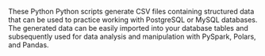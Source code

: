 These Python Python scripts generate CSV files containing structured data that can be used to practice working with PostgreSQL or MySQL databases. The generated data can be easily imported into your database tables and subsequently used for data analysis and manipulation with PySpark, Polars, and Pandas.
